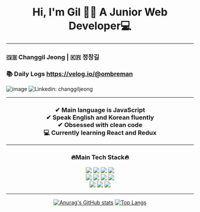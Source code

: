 <h1 align="center">Hi, I'm Gil 👋🏻 A Junior Web Developer💻</h1>

---
### 🇬🇧 Changgil Jeong | 🇰🇷 정창길
### 📚 Daily Logs https://velog.io/@ombreman
![image](https://img.shields.io/badge/Gmail-D14836?style=for-the-badge&logo=gmail&logoColor=white)
![Linkedin: changgiljeong](https://img.shields.io/badge/-ChanggilJeong-blue?style=for-the-badge&logo=Linkedin&logoColor=white&link=https://www.linkedin.com/in/changgil-jeong-b30143172/)

---
<h3 align="center">
✔ Main language is JavaScript <br>
✔ Speak English and Korean fluently <br>
✔ Obsessed with clean code <br>
💻 Currently learning React and Redux <br>
</h3>


---
<h3 align="center">🔥Main Tech Stack🔥</h3>

<div align="center"><img src="https://img.shields.io/badge/HTML5-E34F26?style=for-the-badge&logo=html5&logoColor=white"/> <img src="https://img.shields.io/badge/CSS3-1572B6?style=for-the-badge&logo=css3&logoColor=white"/> <img src="https://img.shields.io/badge/JavaScript-323330?style=for-the-badge&logo=javascript&logoColor=F7DF1E"/> <img src="https://img.shields.io/badge/TypeScript-007ACC?style=for-the-badge&logo=typescript&logoColor=white"/>
<br><img src="https://img.shields.io/badge/-ReactJs-61DAFB?logo=react&logoColor=white&style=for-the-badge"/> <img src="https://img.shields.io/badge/Redux-593D88?style=for-the-badge&logo=redux&logoColor=white"/> <img src="https://img.shields.io/badge/Node.js-339933?style=for-the-badge&logo=nodedotjs&logoColor=white"/> <img src="https://img.shields.io/badge/Express.js-000000?style=for-the-badge&logo=express&logoColor=white"/>
<br><img src="https://img.shields.io/badge/MongoDB-4EA94B?style=for-the-badge&logo=mongodb&logoColor=white"/> <img src="https://img.shields.io/badge/MySQL-00000F?style=for-the-badge&logo=mysql&logoColor=white"/>
<img src="https://img.shields.io/badge/prisma-1B222D?style=for-the-badge&logo=prisma&logoColor=white"/>
    
---
[![Anurag's GitHub stats](https://github-readme-stats.vercel.app/api?username=ombreman&theme=react&hide=prs&count_private=true&show_icons=true&)](https://github.com/ombreman/github-readme-stats)  [![Top Langs](https://github-readme-stats.vercel.app/api/top-langs/?username=ombreman&layout=compact&hide=Shell,Batchifile,PowerShell&langs_count=6&theme=react)](https://github.com/ombreman/github-readme-stats)
